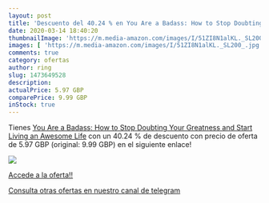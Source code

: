 ```yaml
---
layout: post
title: 'Descuento del 40.24 % en You Are a Badass: How to Stop Doubting Y'
date: 2020-03-14 18:40:20
thumbnailImage: 'https://m.media-amazon.com/images/I/51ZI8N1alKL._SL200_.jpg'
images: [ 'https://m.media-amazon.com/images/I/51ZI8N1alKL._SL200_.jpg' ]
comments: true
category: ofertas
author: ring
slug: 1473649528
description:
actualPrice: 5.97 GBP
comparePrice: 9.99 GBP
inStock: true
---
```


Tienes [You Are a Badass: How to Stop Doubting Your Greatness and Start Living an Awesome Life](https://www.amazon.com/dp/1473649528/?tag=redken08-20) con un 40.24 % de descuento con precio de oferta de 5.97 GBP (original: 9.99 GBP) en el siguiente enlace!

[![](https://m.media-amazon.com/images/I/51ZI8N1alKL._SL200_.jpg)](https://www.amazon.com/dp/1473649528/?tag=redken08-20)

[Accede a la oferta!!](https://www.amazon.com/dp/1473649528/?tag=redken08-20)

[Consulta otras ofertas en nuestro canal de telegram](https://t.me/s/ofertas25)
